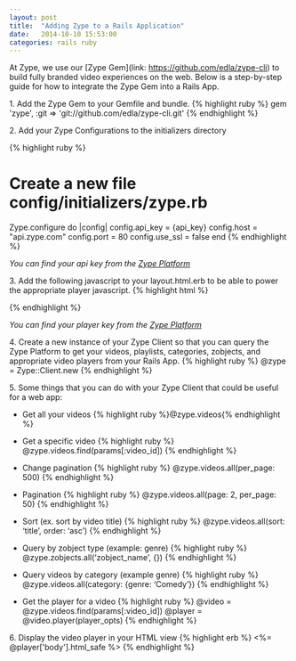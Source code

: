 ```yaml
---
layout: post
title:  "Adding Zype to a Rails Application"
date:   2014-10-10 15:53:00
categories: rails ruby
---
```

At Zype, we use our [Zype Gem](link: https://github.com/edla/zype-cli) to
build fully branded video experiences on the web. Below is a step-by-step
guide for how to integrate the Zype Gem into a Rails App.

1\. Add the Zype Gem to your Gemfile and bundle.
  {% highlight ruby %}
    gem 'zype', :git => 'git://github.com/edla/zype-cli.git'
  {% endhighlight %}

2\. Add your Zype Configurations to the initializers directory

  {% highlight ruby %}
  # Create a new file config/initializers/zype.rb

  Zype.configure do |config|
    config.api_key = {api_key}
    config.host    =  "api.zype.com"
    config.port    =  80
    config.use_ssl = false
  end
  {% endhighlight %}


*You can find your api key from the [Zype Platform](http://admin.zype.com/site/api)*

3\. Add the following javascript to your layout.html.erb to be able to power the appropriate player javascript.
{% highlight html %}
<script type="text/javascript" src="http://api.zype.com/player.js"></script>
<script type="text/javascript"> zype.player_key = {player_key};</script>
{% endhighlight %}

*You can find your player key from the [Zype Platform](http://admin.zype.com/site/api)*

4\. Create a new instance of your Zype Client so that you can query the Zype Platform
to get your videos, playlists, categories, zobjects, and appropriate video players
from your Rails App.
{% highlight ruby %}
@zype = Zype::Client.new
{% endhighlight %}


5\. Some things that you can do with your Zype Client that could be useful for a web app:

- Get all your videos
{% highlight ruby %}@zype.videos{% endhighlight %}

- Get a specific video
{% highlight ruby %}
@zype.videos.find(params[:video_id])
{% endhighlight %}


- Change pagination
{% highlight ruby %}
@zype.videos.all(per_page: 500)
{% endhighlight %}

- Pagination
{% highlight ruby %}
@zype.videos.all(page: 2, per_page: 50)
{% endhighlight %}

- Sort (ex. sort by video title)
{% highlight ruby %}
@zype.videos.all(sort: ‘title’, order: ‘asc’)
{% endhighlight %}

- Query by zobject type (example: genre)
{% highlight ruby %}
@zype.zobjects.all(‘zobject_name’, {})
{% endhighlight %}

- Query videos by category (example genre)
{% highlight ruby %}
@zype.videos.all(category: {genre: ‘Comedy’})
{% endhighlight %}


- Get the player for a video
{% highlight ruby %}
@video = @zype.videos.find(params[:video_id])
@player = @video.player(player_opts)
{% endhighlight %}

6\. Display the video player in your HTML view
{% highlight erb %}
<%= @player['body'].html_safe %>
{% endhighlight %}
